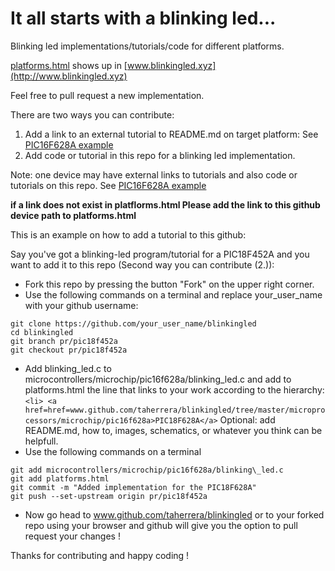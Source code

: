 # It all starts with a blinking led...
Blinking led implementations/tutorials/code for different platforms.

[platforms.html](platform.html) shows up in [www.blinkingled.xyz](http://www.blinkingled.xyz)

Feel free to pull request a new implementation.

There are two ways you can contribute:

1. Add a link to an external tutorial to README.md on target platform: See [PIC16F628A example](microcontrollers/microchip/parts/pic18f628a)
2. Add code or tutorial in this repo for a blinking led implementation.

Note: one device may have external links to tutorials and also code or tutorials on this repo. See [PIC16F628A example](microcontrollers/microchip/parts/pic18f628a)

**if a link does not exist in platflorms.html Please add the link to this github device path to platforms.html**

This is an example on how to add a tutorial to this github:  

Say you've got a blinking-led program/tutorial for a PIC18F452A and you want to add it to this repo (Second way you can contribute (2.)):  

- Fork this repo by pressing the button "Fork" on the upper right corner.
- Use the following commands on a terminal and replace your\_user\_name with your github username:
```
git clone https://github.com/your_user_name/blinkingled
cd blinkingled
git branch pr/pic18f452a
git checkout pr/pic18f452a
```
- Add blinking\_led.c to microcontrollers/microchip/pic16f628a/blinking\_led.c and add to platforms.html the line that links to your work according to the hierarchy: 
`<li> <a href=href=www.github.com/taherrera/blinkingled/tree/master/microprocessors/microchip/pic16f628a>PIC18F628A</a>`
Optional: add README.md, how to, images, schematics, or whatever you think can be helpfull.
- Use the following commands on a terminal
```
git add microcontrollers/microchip/pic16f628a/blinking\_led.c
git add platforms.html
git commit -m "Added implementation for the PIC18F628A"
git push --set-upstream origin pr/pic18f452a
```
- Now go head to www.github.com/taherrera/blinkingled or to your forked repo using your browser and github will give you the option to pull request your changes !

Thanks for contributing and happy coding !


